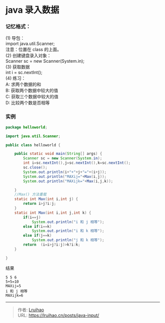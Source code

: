 # java 录入数据


### 记忆格式：

(1) 导包：  
 import java.util.Scanner;  
 注意：位置在 class 的上面。  
(2) 创建键盘录入对象：  
 Scanner sc = new Scanner(System.in);  
(3) 获取数据  
 int i = sc.nextInt();  
(4) 练习：  
 A: 求两个数据的和  
 B: 获取两个数据中较大的值  
 C: 获取三个数据中较大的值  
 D: 比较两个数是否相等

### 实例

```java
package helloworld;

import java.util.Scanner;

public class helloworld {

	public static void main(String[] args) {
		Scanner sc = new Scanner(System.in);
		int i=sc.nextInt(),j=sc.nextInt(),k=sc.nextInt();
		sc.close();
		System.out.println(i+"+"+j+"="+(i+j));
		System.out.println("MAXij="+Max(i,j));
		System.out.println("MAXijk="+Max(i,j,k));

	}
	//Max() 方法重载
	static int Max(int i,int j) {
		return i>j?i:j;
	}
	static int Max(int i,int j,int k) {
		if(i==j)
			System.out.println("i 和 j 相等");
		else if(i==k)
			System.out.println("i 和 k 相等");
		else if(j==k)
			System.out.println("j 和 k 相等");
		return  (i=i>j?i:j)>k?i:k;
	}

}
```

结果

```
5 5 6
5+5=10
MAXij=5
i 和 j 相等
MAXijk=6
```


---

> 作者: [Lruihao](https://github.com/Lruihao)  
> URL: https://lruihao.cn/posts/java-input/  

